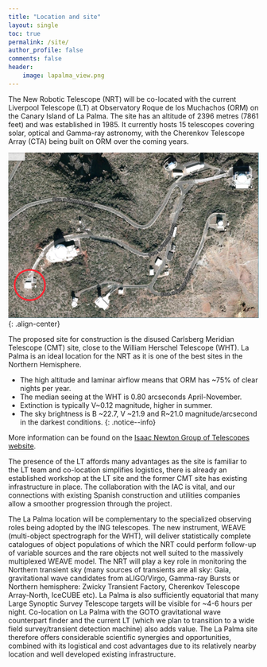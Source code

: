 ```yaml
---
title: "Location and site"
layout: single
toc: true
permalink: /site/
author_profile: false
comments: false
header:
    image: lapalma_view.png
---
```



The New Robotic Telescope (NRT) will be co-located with the current Liverpool Telescope (LT) at Observatory Roque de los Muchachos (ORM) on the Canary Island of La Palma. The site has an altitude of 2396 metres (7861 feet) and was established in 1985. It currently hosts 15 telescopes covering solar, optical and Gamma-ray astronomy, with the Cherenkov Telescope Array (CTA) being built on ORM over the coming years.

![lapalma_map](lapalma_map.png){: .align-center}

The proposed site for construction is the disused Carlsberg Meridian Telescope (CMT) site, close to the William Herschel Telescope (WHT). La Palma is an ideal location for the NRT as it is one of the best sites in the Northern Hemisphere. 

* The high altitude and laminar airflow means that ORM has ~75% of clear nights per year. 
* The median seeing at the WHT is 0.80 arcseconds April-November. 
* Extinction is typically V~0.12 magnitude, higher in summer. 
* The sky brightness is B ~22.7, V ~21.9 and R~21.0 magnitude/arcsecond in the darkest conditions. 
{: .notice--info}

More information can be found on the [Isaac Newton Group of Telescopes website](http://www.ing.iac.es/astronomy/observing/conditions/).

The presence of the LT affords many advantages as the site is familiar to the LT team and co-location simplifies logistics, there is already an established workshop at the LT site and the former CMT site has existing infrastructure in place. The collaboration with the IAC is vital, and our connections with existing Spanish construction and utilities companies allow a smoother progression through the project.

The La Palma location will be complementary to the specialized observing roles being adopted by the ING telescopes. The new instrument,  WEAVE (multi-object spectrograph for the WHT), will deliver statistically complete catalogues of object populations of which the NRT could perform follow-up of variable sources and the rare objects not well suited to the massively multiplexed WEAVE model. The NRT will play a key role in monitoring the Northern transient sky (many sources of transients are all sky: Gaia, gravitational wave candidates from aLIGO/Virgo, Gamma-ray Bursts or Northern hemisphere: Zwicky Transient Factory, Cherenkov Telescope Array-North, IceCUBE etc). La Palma is also sufficiently equatorial that many Large Synoptic Survey Telescope targets will be visible for ~4-6 hours per night. Co-location on La Palma with the GOTO gravitational wave counterpart finder and the current LT (which we plan to transition to a wide field survey/transient detection machine) also adds value. The La Palma site therefore offers considerable scientific synergies and opportunities, combined with its logistical and cost advantages due to its relatively nearby location and well developed existing infrastructure.

